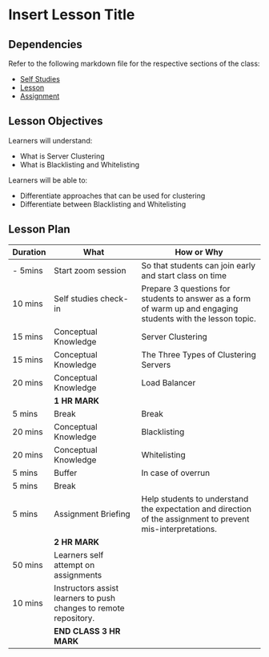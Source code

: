 # Insert Lesson Title

## Dependencies

Refer to the following markdown file for the respective sections of the class:
- [Self Studies](./studies.md)
- [Lesson](./lesson.md)
- [Assignment](./assignment.md)

## Lesson Objectives

Learners will understand:
- What is Server Clustering
- What is Blacklisting and Whitelisting

Learners will be able to:
- Differentiate approaches that can be used for clustering
- Differentiate between Blacklisting and Whitelisting


## Lesson Plan

|Duration|What|How or Why|
|--------|-----|-------|
|- 5mins |Start zoom session|So that students can join early and start class on time|
|10 mins|Self studies check-in|Prepare 3 questions for students to answer as a form of warm up and engaging students with the lesson topic.|
|15 mins|Conceptual Knowledge| Server Clustering |
|15 mins|Conceptual Knowledge| The Three Types of Clustering Servers|
|20 mins|Conceptual Knowledge| Load Balancer|
||**1 HR MARK**|
|5 mins|Break|Break|
|20 mins|Conceptual Knowledge| Blacklisting|
|20 mins|Conceptual Knowledge| Whitelisting|
|5 mins|Buffer|In case of overrun|
|5 mins|Break||
|5 mins|Assignment Briefing|Help students to understand the expectation and direction of the assignment to prevent mis-interpretations.|
||**2 HR MARK**|
|50 mins|Learners self attempt on assignments|
|10 mins|Instructors assist learners to push changes to remote repository.|
||**END CLASS 3 HR MARK**|

